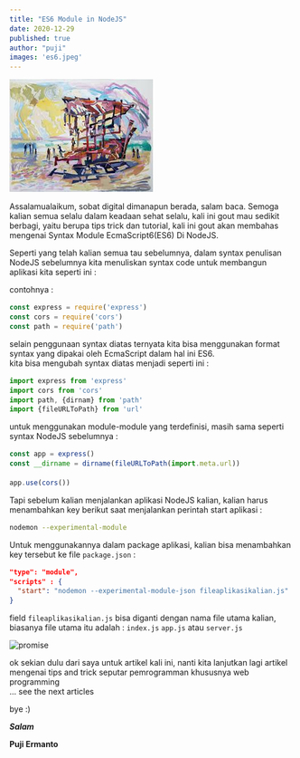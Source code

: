 ```yaml
---
title: "ES6 Module in NodeJS"
date: 2020-12-29
published: true
author: "puji"
images: 'es6.jpeg'
---  
```


![ajax](./es6.jpeg)  

Assalamualaikum, sobat digital dimanapun berada, salam baca. Semoga kalian semua selalu dalam keadaan sehat selalu, kali ini gout mau sedikit berbagi, yaitu berupa tips trick dan tutorial, kali ini gout akan membahas mengenai Syntax Module EcmaScript6(ES6) Di NodeJS.  


Seperti yang telah kalian semua tau sebelumnya, dalam syntax penulisan NodeJS sebelumnya kita menuliskan syntax code untuk membangun aplikasi kita seperti ini :  

contohnya :  

```javascript
const express = require('express')
const cors = require('cors')
const path = require('path')
```  
selain penggunaan syntax diatas ternyata kita bisa menggunakan format syntax yang dipakai oleh EcmaScript dalam hal ini ES6.  
kita bisa mengubah syntax diatas menjadi seperti ini :  

```javascript
import express from 'express'
import cors from 'cors'
import path, {dirnam} from 'path'
import {fileURLToPath} from 'url'
```  
untuk menggunakan module-module yang terdefinisi, masih sama seperti syntax NodeJS sebelumnya :  

```javascript
const app = express()
const __dirname = dirname(fileURLToPath(import.meta.url))

app.use(cors())
```  
Tapi sebelum kalian menjalankan aplikasi NodeJS kalian, kalian harus menambahkan key berikut saat menjalankan perintah start aplikasi :  

```bash
nodemon --experimental-module
```  
Untuk menggunakannya dalam package aplikasi, kalian bisa menambahkan key tersebut ke file ```package.json``` :  

```json
"type": "module",
"scripts" : {
  "start": "nodemon --experimental-module-json fileaplikasikalian.js"
}
```  
field ```fileaplikasikalian.js``` bisa diganti dengan nama file utama kalian, biasanya file utama itu adalah : ```index.js``` ```app.js``` atau ```server.js```  

![promise]('./es6.png')  

ok sekian dulu dari saya untuk artikel kali ini, nanti kita lanjutkan lagi artikel mengenai tips and trick seputar pemrogramman khususnya web programming  
... see the next articles 

bye :) 


***Salam***

**Puji Ermanto**
